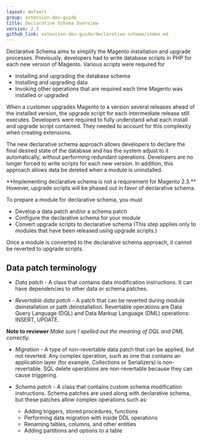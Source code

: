 ```yaml
---
layout: default
group: extension-dev-guide
title: Declarative Schema Overview
version: 2.3
github_link: extension-dev-guide/declarative-schema/index.md
---
```


Declarative Schema aims to simplify the Magento installation and upgrade processes. Previously, developers had to write database scripts in PHP for each new version of Magento. Various scripts were required for

* Installing and upgrading the database schema
* Installing and upgrading data
* Invoking other operations that are required each time Magento was installed or upgraded

When a customer upgrades Magento to a version several releases ahead of the installed version, the upgrade script for each intermediate release still executes. Developers were required to fully understand what each install and upgrade script contained. They needed to account for this complexity when creating extensions.

The new declarative schema approach allows developers to declare the final desired state of the database and has the system adjust to it automatically, without performing redundant operations. Developers are no longer forced to write scripts for each new version. In addition, this approach allows data be deleted when a module is uninstalled.


<div class="bs-callout bs-callout-info" id="info" markdown="1">
**Implementing declarative schema is not a requirement for Magento 2.3.** However, upgrade scripts will be phased out in favor of declarative schema.
</div>

To prepare a module for declarative schema, you must

* Develop a data patch and/or a schema patch
* Configure the declarative schema for your module
* Convert upgrade scripts to declarative schema (This step applies only to modules that have been released using upgrade scripts.)

Once a module is converted to the declarative schema approach, it cannot be reverted to upgrade scripts.

## Data patch terminology

* *Data patch* - A class that contains data modification instructions. It can have dependencies to other data or schema patches.

* *Revertable data patch* - A patch that can be reverted during module deinstallation or path deinstallation. Revertable operations are Data Query Language (DQL) and Data Markup Language (DML) operations: INSERT, UPDATE.

**Note to reviewer** _Make sure I spelled out the meaning of DQL and DML correctly._

* *Migration* - A type of non-revertable data patch that can be applied, but not reverted. Any complex operation, such as one that contains an application layer (for example, Collections or Serializers) is non-revertable. SQL delete operations are non-revertable because they can cause triggering.

* *Schema patch* - A class that contains custom schema modification instructions. Schema patches are used along with declarative schema, but these patches allow complex operations such as:

  * Adding triggers, stored procedures, functions
  * Performing data migration with inside DDL operations
  * Renaming tables, columns, and other entities
  * Adding partitions and options to a table

